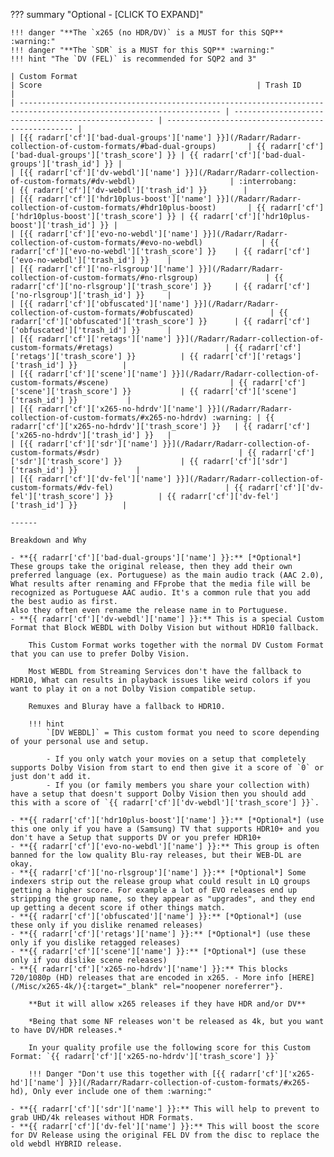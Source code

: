 ??? summary "Optional - [CLICK TO EXPAND]"

    !!! danger "**The `x265 (no HDR/DV)` is a MUST for this SQP** :warning:"
    !!! danger "**The `SDR` is a MUST for this SQP** :warning:"
    !!! hint "The `DV (FEL)` is recommended for SQP2 and 3"

    | Custom Format                                                                                                       | Score                                                | Trash ID                                          |
    | ------------------------------------------------------------------------------------------------------------------- | ---------------------------------------------------- | ------------------------------------------------- |
    | [{{ radarr['cf']['bad-dual-groups']['name'] }}](/Radarr/Radarr-collection-of-custom-formats/#bad-dual-groups)       | {{ radarr['cf']['bad-dual-groups']['trash_score'] }} | {{ radarr['cf']['bad-dual-groups']['trash_id'] }} |
    | [{{ radarr['cf']['dv-webdl']['name'] }}](/Radarr/Radarr-collection-of-custom-formats/#dv-webdl)                     | :interrobang:                                        | {{ radarr['cf']['dv-webdl']['trash_id'] }}        |
    | [{{ radarr['cf']['hdr10plus-boost']['name'] }}](/Radarr/Radarr-collection-of-custom-formats/#hdr10plus-boost)       | {{ radarr['cf']['hdr10plus-boost']['trash_score'] }} | {{ radarr['cf']['hdr10plus-boost']['trash_id'] }} |
    | [{{ radarr['cf']['evo-no-webdl']['name'] }}](/Radarr/Radarr-collection-of-custom-formats/#evo-no-webdl)             | {{ radarr['cf']['evo-no-webdl']['trash_score'] }}    | {{ radarr['cf']['evo-no-webdl']['trash_id'] }}    |
    | [{{ radarr['cf']['no-rlsgroup']['name'] }}](/Radarr/Radarr-collection-of-custom-formats/#no-rlsgroup)               | {{ radarr['cf']['no-rlsgroup']['trash_score'] }}     | {{ radarr['cf']['no-rlsgroup']['trash_id'] }}     |
    | [{{ radarr['cf']['obfuscated']['name'] }}](/Radarr/Radarr-collection-of-custom-formats/#obfuscated)                 | {{ radarr['cf']['obfuscated']['trash_score'] }}      | {{ radarr['cf']['obfuscated']['trash_id'] }}      |
    | [{{ radarr['cf']['retags']['name'] }}](/Radarr/Radarr-collection-of-custom-formats/#retags)                         | {{ radarr['cf']['retags']['trash_score'] }}          | {{ radarr['cf']['retags']['trash_id'] }}          |
    | [{{ radarr['cf']['scene']['name'] }}](/Radarr/Radarr-collection-of-custom-formats/#scene)                           | {{ radarr['cf']['scene']['trash_score'] }}           | {{ radarr['cf']['scene']['trash_id'] }}           |
    | [{{ radarr['cf']['x265-no-hdrdv']['name'] }}](/Radarr/Radarr-collection-of-custom-formats/#x265-no-hdrdv) :warning: | {{ radarr['cf']['x265-no-hdrdv']['trash_score'] }}   | {{ radarr['cf']['x265-no-hdrdv']['trash_id'] }}   |
    | [{{ radarr['cf']['sdr']['name'] }}](/Radarr/Radarr-collection-of-custom-formats/#sdr)                               | {{ radarr['cf']['sdr']['trash_score'] }}             | {{ radarr['cf']['sdr']['trash_id'] }}             |
    | [{{ radarr['cf']['dv-fel']['name'] }}](/Radarr/Radarr-collection-of-custom-formats/#dv-fel)                         | {{ radarr['cf']['dv-fel']['trash_score'] }}          | {{ radarr['cf']['dv-fel']['trash_id'] }}          |

    ------

    Breakdown and Why

    - **{{ radarr['cf']['bad-dual-groups']['name'] }}:** [*Optional*] These groups take the original release, then they add their own preferred language (ex. Portuguese) as the main audio track (AAC 2.0), What results after renaming and FFprobe that the media file will be recognized as Portuguese AAC audio. It's a common rule that you add the best audio as first.
    Also they often even rename the release name in to Portuguese.
    - **{{ radarr['cf']['dv-webdl']['name'] }}:** This is a special Custom Format that Block WEBDL with Dolby Vision but without HDR10 fallback.

        This Custom Format works together with the normal DV Custom Format that you can use to prefer Dolby Vision.

        Most WEBDL from Streaming Services don't have the fallback to HDR10, What can results in playback issues like weird colors if you want to play it on a not Dolby Vision compatible setup.

        Remuxes and Bluray have a fallback to HDR10.

        !!! hint
            `[DV WEBDL]` = This custom format you need to score depending of your personal use and setup.

            - If you only watch your movies on a setup that completely supports Dolby Vision from start to end then give it a score of `0` or just don't add it.
            - If you (or family members you share your collection with) have a setup that doesn't support Dolby Vision then you should add this with a score of `{{ radarr['cf']['dv-webdl']['trash_score'] }}`.

    - **{{ radarr['cf']['hdr10plus-boost']['name'] }}:** [*Optional*] (use this one only if you have a (Samsung) TV that supports HDR10+ and you don't have a Setup that supports DV or you prefer HDR10+
    - **{{ radarr['cf']['evo-no-webdl']['name'] }}:** This group is often banned for the low quality Blu-ray releases, but their WEB-DL are okay.
    - **{{ radarr['cf']['no-rlsgroup']['name'] }}:** [*Optional*] Some indexers strip out the release group what could result in LQ groups getting a higher score. For example a lot of EVO releases end up stripping the group name, so they appear as "upgrades", and they end up getting a decent score if other things match.
    - **{{ radarr['cf']['obfuscated']['name'] }}:** [*Optional*] (use these only if you dislike renamed releases)
    - **{{ radarr['cf']['retags']['name'] }}:** [*Optional*] (use these only if you dislike retagged releases)
    - **{{ radarr['cf']['scene']['name'] }}:** [*Optional*] (use these only if you dislike scene releases)
    - **{{ radarr['cf']['x265-no-hdrdv']['name'] }}:** This blocks 720/1080p (HD) releases that are encoded in x265. - More info [HERE](/Misc/x265-4k/){:target="_blank" rel="noopener noreferrer"}.

        **But it will allow x265 releases if they have HDR and/or DV**

        *Being that some NF releases won't be released as 4k, but you want to have DV/HDR releases.*

        In your quality profile use the following score for this Custom Format: `{{ radarr['cf']['x265-no-hdrdv']['trash_score'] }}`

        !!! Danger "Don't use this together with [{{ radarr['cf']['x265-hd']['name'] }}](/Radarr/Radarr-collection-of-custom-formats/#x265-hd), Only ever include one of them :warning:"

    - **{{ radarr['cf']['sdr']['name'] }}:** This will help to prevent to grab UHD/4k releases without HDR Formats.
    - **{{ radarr['cf']['dv-fel']['name'] }}:** This will boost the score for DV Release using the original FEL DV from the disc to replace the old webdl HYBRID release.
